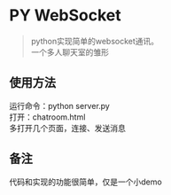 # PY WebSocket
> python实现简单的websocket通讯。 </br>
> 一个多人聊天室的雏形

## 使用方法
运行命令：python server.py </br>
打开：chatroom.html </br>
多打开几个页面，连接、发送消息 </br>

## 备注
代码和实现的功能很简单，仅是一个小demo

